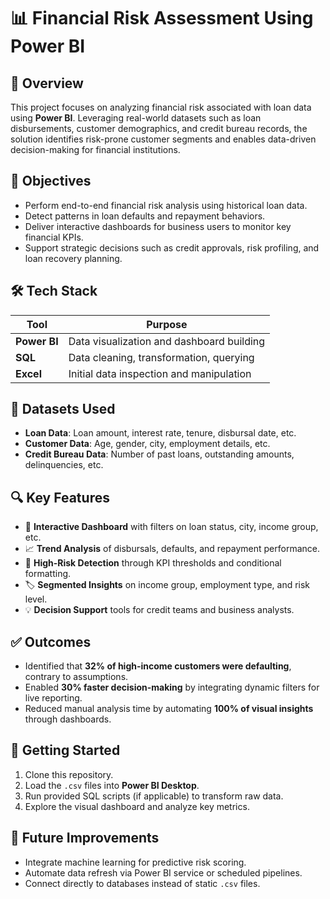 # 📊 Financial Risk Assessment Using Power BI

## 📁 Overview

This project focuses on analyzing financial risk associated with loan data using **Power BI**. Leveraging real-world datasets such as loan disbursements, customer demographics, and credit bureau records, the solution identifies risk-prone customer segments and enables data-driven decision-making for financial institutions.

## 🎯 Objectives

- Perform end-to-end financial risk analysis using historical loan data.
- Detect patterns in loan defaults and repayment behaviors.
- Deliver interactive dashboards for business users to monitor key financial KPIs.
- Support strategic decisions such as credit approvals, risk profiling, and loan recovery planning.

## 🛠️ Tech Stack

| Tool         | Purpose                                  |
|--------------|-------------------------------------------|
| **Power BI** | Data visualization and dashboard building |
| **SQL**      | Data cleaning, transformation, querying   |
| **Excel**    | Initial data inspection and manipulation  |

## 🧾 Datasets Used

- **Loan Data**: Loan amount, interest rate, tenure, disbursal date, etc.
- **Customer Data**: Age, gender, city, employment details, etc.
- **Credit Bureau Data**: Number of past loans, outstanding amounts, delinquencies, etc.

## 🔍 Key Features

- 📌 **Interactive Dashboard** with filters on loan status, city, income group, etc.
- 📈 **Trend Analysis** of disbursals, defaults, and repayment performance.
- 🧠 **High-Risk Detection** through KPI thresholds and conditional formatting.
- 🏷️ **Segmented Insights** on income group, employment type, and risk level.
- 💡 **Decision Support** tools for credit teams and business analysts.

## ✅ Outcomes

- Identified that **32% of high-income customers were defaulting**, contrary to assumptions.
- Enabled **30% faster decision-making** by integrating dynamic filters for live reporting.
- Reduced manual analysis time by automating **100% of visual insights** through dashboards.

## 🚀 Getting Started

1. Clone this repository.
2. Load the `.csv` files into **Power BI Desktop**.
3. Run provided SQL scripts (if applicable) to transform raw data.
4. Explore the visual dashboard and analyze key metrics.

## 🧠 Future Improvements

- Integrate machine learning for predictive risk scoring.
- Automate data refresh via Power BI service or scheduled pipelines.
- Connect directly to databases instead of static `.csv` files.
